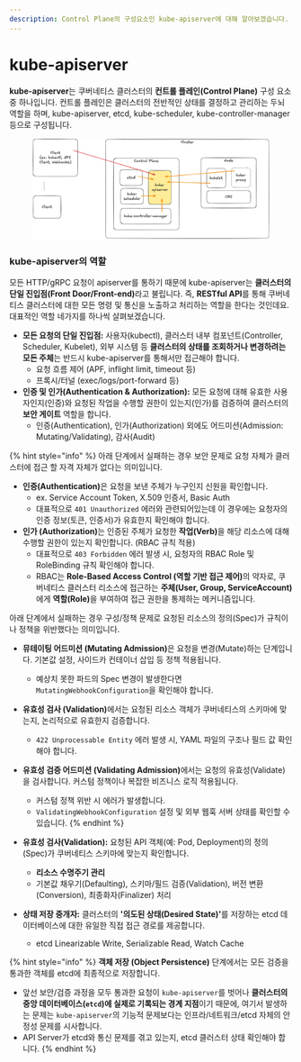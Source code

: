 ```yaml
---
description: Control Plane의 구성요소인 kube-apiserver에 대해 알아보겠습니다.
---
```


# kube-apiserver

**kube-apiserver**는 쿠버네티스 클러스터의 **컨트롤 플레인(Control Plane)** 구성 요소 중 하나입니다. 컨트롤 플레인은 클러스터의 전반적인 상태를 결정하고 관리하는 두뇌 역할을 하며, kube-apiserver, etcd, kube-scheduler, kube-controller-manager 등으로 구성됩니다.

<figure><img src="../.gitbook/assets/image (21).png" alt=""><figcaption></figcaption></figure>

### kube-apiserver의 역할

모든 HTTP/gRPC 요청이 apiserver를 통하기 때문에 kube-apiserver는 **클러스터의 단일 진입점(Front Door/Front-end)**&#xB77C;고 불립니다. 즉, **RESTful API**를 통해 쿠버네티스 클러스터에 대한 모든 명령 및 통신을 노출하고 처리하는 역할을 한다는 것인데요. 대표적인 역할 네가지를 하나씩 살펴보겠습니다.

* **모든 요청의 단일 진입점:** 사용자(kubectl), 클러스터 내부 컴포넌트(Controller, Scheduler, Kubelet), 외부 시스템 등 **클러스터의 상태를 조회하거나 변경하려는 모든 주체**는 반드시 kube-apiserver를 통해서만 접근해야 합니다.
  * 요청 흐름 제어 (APF, inflight limit, timeout 등)
  * 프록시/터널 (exec/logs/port-forward 등)
* **인증 및 인가(Authentication & Authorization):** 모든 요청에 대해 유효한 사용자인지(인증)와 요청된 작업을 수행할 권한이 있는지(인가)를 검증하여 클러스터의 **보안 게이트** 역할을 합니다.
  * 인증(Authentication), 인가(Authorization) 외에도 어드미션(Admission: Mutating/Validating), 감사(Audit)

{% hint style="info" %}
아래 단계에서 실패하는 경우 보안 문제로 요청 자체가 클러스터에 접근 할 자격 자체가 없다는 의미입니다.

* **인증(Authentication)**&#xC740; 요청을 보낸 주체가 누구인지 신원을 확인합니다.
  * ex. Service Account Token, X.509 인증서, Basic Auth
  * 대표적으로  `401 Unauthorized` 에러와 관련되어있는데 이 경우에는 요청자의 인증 정보(토큰, 인증서)가 유효한지 확인해야 합니다.
* **인가 (Authorization)**&#xB294; 인증된 주체가 요청한 **작업(Verb)**&#xC744; 해당 리소스에 대해 수행할 권한이 있는지 확인합니다. (RBAC 규칙 적용)
  * 대표적으로 `403 Forbidden` 에러 발생 시, 요청자의 RBAC Role 및 RoleBinding 규칙 확인해야 합니다.
  * RBAC는 **Role-Based Access Control (역할 기반 접근 제어)**&#xC758; 약자로, 쿠버네티스 클러스터 리소스에 접근하는 **주체(User, Group, ServiceAccount)**&#xC5D0;게 **역할(Role)**&#xC744; 부여하여 접근 권한을 통제하는 메커니즘입니다.

아래 단계에서 실패하는 경우 구성/정책 문제로 요청된 리소스의 정의(Spec)가 규칙이나 정책을 위반했다는 의미입니다.

* **뮤테이팅 어드미션 (Mutating Admission)**&#xC740; 요청을 변경(Mutate)하는 단계입니다. 기본값 설정, 사이드카 컨테이너 삽입 등 정책 적용됩니다.
  * 예상치 못한 파드의 Spec 변경이 발생한다면 `MutatingWebhookConfiguration`을 확인해야 합니다.
* **유효성 검사 (Validation)**&#xC5D0;서는 요청된 리소스 객체가 쿠버네티스의 스키마에 맞는지, 논리적으로 유효한지 검증합니다.
  * `422 Unprocessable Entity` 에러 발생 시, YAML 파일의 구조나 필드 값 확인해야 합니다.
* **유효성 검증 어드미션 (Validating Admission)**&#xC5D0;서는 요청의 유효성(Validate)을 검사합니다. 커스텀 정책이나 복잡한 비즈니스 로직 적용됩니다.
  * 커스텀 정책 위반 시 에러가 발생합니다.
  * `ValidatingWebhookConfiguration` 설정 및 외부 웹훅 서버 상태를 확인할 수 있습니다.
{% endhint %}

* **유효성 검사(Validation):** 요청된 API 객체(예: Pod, Deployment)의 정의(Spec)가 쿠버네티스 스키마에 맞는지 확인합니다.
  * **리소스 수명주기 관리**
  * 기본값 채우기(Defaulting), 스키마/필드 검증(Validation), 버전 변환(Conversion), 최종화자(Finalizer) 처리
* **상태 저장 중개자:**  클러스터의 **'의도된 상태(Desired State)'**&#xB97C; 저장하는 etcd 데이터베이스에 대한 유일한 직접 접근 경로를 제공합니다.
  * etcd Linearizable Write, Serializable Read, Watch Cache

{% hint style="info" %}
**객체 저장 (Object Persistence)** 단계에서는 모든 검증을 통과한 객체를 etcd에 최종적으로 저장합니다.

* 앞선 보안/검증 과정을 모두 통과한 요청이 `kube-apiserver`를 벗어나 **클러스터의 중앙 데이터베이스(`etcd`)에 실제로 기록되는 경계 지점**이기 때문에, 여기서 발생하는 문제는 `kube-apiserver`의 기능적 문제보다는 인프라/네트워크/etcd 자체의 안정성 문제를 시사합니다.
* API Server가 etcd와 통신 문제를 겪고 있는지, etcd 클러스터 상태 확인해야 합니다.
{% endhint %}

